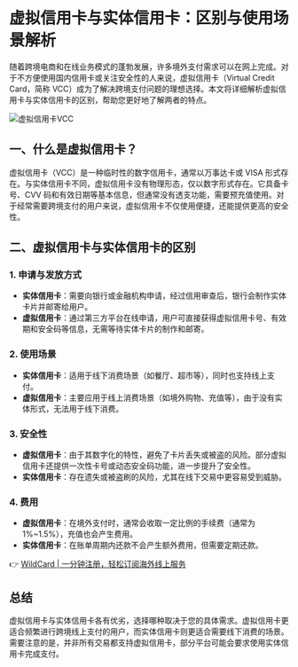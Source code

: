 # 虚拟信用卡与实体信用卡：区别与使用场景解析

随着跨境电商和在线业务模式的蓬勃发展，许多境外支付需求可以在网上完成。对于不方便使用国内信用卡或关注安全性的人来说，虚拟信用卡（Virtual Credit Card，简称 VCC）成为了解决跨境支付问题的理想选择。本文将详细解析虚拟信用卡与实体信用卡的区别，帮助您更好地了解两者的特点。

![虚拟信用卡VCC](https://bbtdd.com/img/73762901785.webp)

## 一、什么是虚拟信用卡？

虚拟信用卡（VCC）是一种临时性的数字信用卡，通常以万事达卡或 VISA 形式存在。与实体信用卡不同，虚拟信用卡没有物理形态，仅以数字形式存在。它具备卡号、CVV 码和有效日期等基本信息，但通常没有透支功能，需要预充值使用。对于经常需要跨境支付的用户来说，虚拟信用卡不仅使用便捷，还能提供更高的安全性。

## 二、虚拟信用卡与实体信用卡的区别

### 1. 申请与发放方式
- **实体信用卡**：需要向银行或金融机构申请，经过信用审查后，银行会制作实体卡片并邮寄给用户。
- **虚拟信用卡**：通过第三方平台在线申请，用户可直接获得虚拟信用卡号、有效期和安全码等信息，无需等待实体卡片的制作和邮寄。

### 2. 使用场景
- **实体信用卡**：适用于线下消费场景（如餐厅、超市等），同时也支持线上支付。
- **虚拟信用卡**：主要应用于线上消费场景（如境外购物、充值等），由于没有实体形式，无法用于线下消费。

### 3. 安全性
- **虚拟信用卡**：由于其数字化的特性，避免了卡片丢失或被盗的风险。部分虚拟信用卡还提供一次性卡号或动态安全码功能，进一步提升了安全性。
- **实体信用卡**：存在遗失或被盗刷的风险，尤其在线下交易中更容易受到威胁。

### 4. 费用
- **虚拟信用卡**：在境外支付时，通常会收取一定比例的手续费（通常为1%~1.5%），充值也会产生费用。
- **实体信用卡**：在账单周期内还款不会产生额外费用，但需要定期还款。

👉 [WildCard | 一分钟注册，轻松订阅海外线上服务](https://bbtdd.com/WildCard)

## 总结

虚拟信用卡与实体信用卡各有优劣，选择哪种取决于您的具体需求。虚拟信用卡更适合频繁进行跨境线上支付的用户，而实体信用卡则更适合需要线下消费的场景。需要注意的是，并非所有交易都支持虚拟信用卡，部分平台可能会要求使用实体信用卡完成支付。